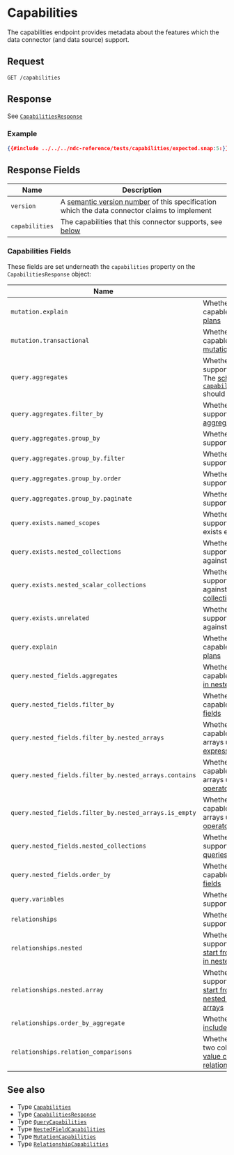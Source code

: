 # Capabilities

The capabilities endpoint provides metadata about the features which the data connector (and data source) support.

## Request

```
GET /capabilities
```

## Response

See [`CapabilitiesResponse`](../reference/types.md#capabilitiesresponse)

### Example

```json
{{#include ../../../ndc-reference/tests/capabilities/expected.snap:5:}}
```

## Response Fields

| Name           | Description                                                                                                        |
| -------------- | ------------------------------------------------------------------------------------------------------------------ |
| `version`      | A [semantic version number](https://semver.org) of this specification which the data connector claims to implement |
| `capabilities` | The capabilities that this connector supports, see [below](#capabilities-fields)                                   |

### Capabilities Fields

These fields are set underneath the `capabilities` property on the `CapabilitiesResponse` object:

| Name                                                   | Description                                                                                                                                                                                 |
| ------------------------------------------------------ | ------------------------------------------------------------------------------------------------------------------------------------------------------------------------------------------- |
| `mutation.explain`                                     | Whether the data connector is capable of [describing mutation plans](explain.md)                                                                                                            |
| `mutation.transactional`                               | Whether the data connector is capable of executing [multiple mutations in a transaction](mutations/README.md#multiple-operations)                                                           |
| `query.aggregates`                                     | Whether the data connector supports [aggregate queries](queries/aggregates.md). The [schema `capabilities.query.aggregates`](schema/capabilities.md) should also be returned.               |
| `query.aggregates.filter_by`                           | Whether the data connector supports [filtering by aggregated values](queries/filtering.md#computing-an-aggregate)                                                                           |
| `query.aggregates.group_by`                            | Whether the data connector supports [grouping operations](queries/grouping.md)                                                                                                              |
| `query.aggregates.group_by.filter`                     | Whether the data connector supports [filtering on groups](queries/grouping.md#filtering)                                                                                                    |
| `query.aggregates.group_by.order`                      | Whether the data connector supports [ordering on groups](queries/grouping.md#ordering)                                                                                                      |
| `query.aggregates.group_by.paginate`                   | Whether the data connector supports [pagination on groups](queries/grouping.md#pagination)                                                                                                  |
| `query.exists.named_scopes`                            | Whether the data connector supports [named scopes](queries/filtering.md#referencing-a-column-from-a-collection-in-scope) in exists expressions                                              |
| `query.exists.nested_collections`                      | Whether the data connector supports [exists expressions](queries/filtering.md#exists-expressions) against [nested collections](queries/field-selection.md#nested-collections)               |
| `query.exists.nested_scalar_collections`               | Whether the data connector supports [exists expressions](queries/filtering.md#exists-expressions) against [nested scalar collections](queries/field-selection.md#nested-scalar-collections) |
| `query.exists.unrelated`                               | Whether the data connector supports [exists expressions](queries/filtering.md#exists-expressions) against unrelated collections                                                             |
| `query.explain`                                        | Whether the data connector is capable of [describing query plans](explain.md)                                                                                                               |
| `query.nested_fields.aggregates`                       | Whether the data connector is capable of [aggregating fields in nested objects](queries/aggregates.md)                                                                                      |
| `query.nested_fields.filter_by`                        | Whether the data connector is capable of [filtering by nested fields](queries/filtering.md#referencing-nested-fields-within-columns)                                                        |
| `query.nested_fields.filter_by.nested_arrays`          | Whether the data connector is capable of filtering over nested arrays using [`array_comparison` expressions](queries/filtering.md#nested-array-comparison-operators)                        |
| `query.nested_fields.filter_by.nested_arrays.contains` | Whether the data connector is capable of filtering over nested arrays using the [contains operator](queries/filtering.md#nested-array-comparison-operators)                                 |
| `query.nested_fields.filter_by.nested_arrays.is_empty` | Whether the data connector is capable of filtering over nested arrays using the is [empty operator](queries/filtering.md#nested-array-comparison-operators)                                 |
| `query.nested_fields.nested_collections`               | Whether the data connector supports [nested collection field queries](queries/field-selection.md#nested-collections)                                                                        |
| `query.nested_fields.order_by`                         | Whether the data connector is capable of [ordering by nested fields](queries/sorting.md#type-column)                                                                                        |
| `query.variables`                                      | Whether the data connector supports [queries with variables](queries/variables.md)                                                                                                          |
| `relationships`                                        | Whether the data connector supports [relationships](queries/relationships.md)                                                                                                               |
| `relationships.nested`                                 | Whether the data connector supports relationships that can [start from or end with columns in nested objects](queries/relationships.md#column-mappings)                                     |
| `relationships.nested.array`                           | Whether the data connector supports relationships that can [start from columns inside nested objects inside nested arrays](queries/relationships.md#column-mappings)                        |
| `relationships.order_by_aggregate`                     | Whether order by clauses can [include aggregates](queries/sorting.md#type-aggregate)                                                                                                        |
| `relationships.relation_comparisons`                   | Whether comparisons between two columns can include a [value column](queries/filtering.md#values-in-binary-operators) that is across a [relationship](queries/relationships.md)             |

## See also

- Type [`Capabilities`](../reference/types.md#capabilities)
- Type [`CapabilitiesResponse`](../reference/types.md#capabilitiesresponse)
- Type [`QueryCapabilities`](../reference/types.md#querycapabilities)
- Type [`NestedFieldCapabilities`](../reference/types.md#nestedfieldcapabilities)
- Type [`MutationCapabilities`](../reference/types.md#mutationcapabilities)
- Type [`RelationshipCapabilities`](../reference/types.md#relationshipcapabilities)
